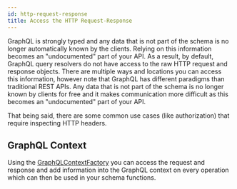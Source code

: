 ```yaml
---
id: http-request-response
title: Access the HTTP Request-Response
---
```


GraphQL is strongly typed and any data that is not part of the schema is no longer automatically known by the clients. Relying on this information becomes an "undocumented" part of your API. As a result, by default, GraphQL query resolvers do not have access to the raw HTTP request and response objects.
There are multiple ways and locations you can access this information, however note that GraphQL has different paradigms than traditional REST APIs.
Any data that is not part of the schema is no longer known by clients for free and it makes communication more difficult as this becomes an "undocumented" part of your API.

That being said, there are some common use cases (like authorization) that require inspecting HTTP headers.

## GraphQL Context

Using the [GraphQLContextFactory](./spring-graphql-context.md) you can access the request and response and add information into the GraphQL context on every operation which can then be used in your schema functions.
